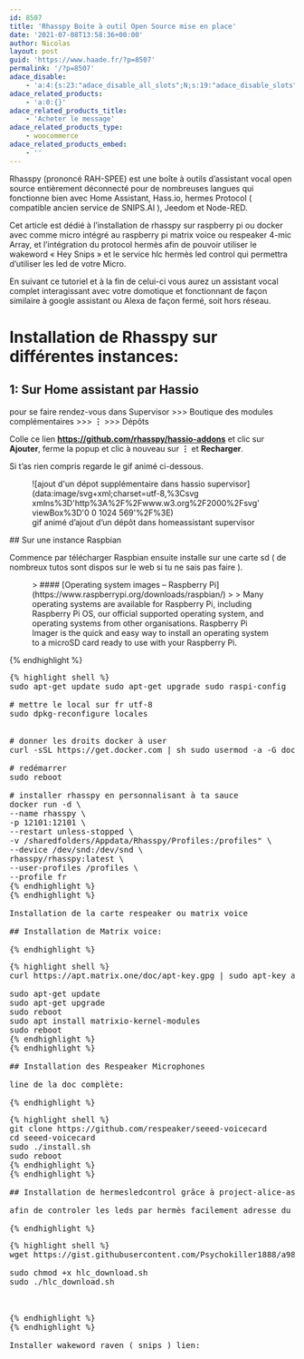 ```yaml
---
id: 8507
title: 'Rhasspy Boite à outil Open Source mise en place'
date: '2021-07-08T13:58:36+00:00'
author: Nicolas
layout: post
guid: 'https://www.haade.fr/?p=8507'
permalink: '/?p=8507'
adace_disable:
    - 'a:4:{s:23:"adace_disable_all_slots";N;s:19:"adace_disable_slots";a:36:{s:20:"adace-before-content";N;s:21:"adace-after-paragraph";N;s:23:"adace-after-paragraph-2";N;s:23:"adace-after-paragraph-3";N;s:17:"adace-after-image";N;s:16:"adace-after-more";N;s:20:"adace-middle-content";N;s:27:"adace-before-last-paragraph";N;s:19:"adace-after-content";N;s:14:"adace_vignette";N;s:13:"adace-slideup";N;s:25:"adace-after-cace-comments";N;s:22:"adace-after-snax-items";N;s:28:"adace-after-x-bbpress-topics";N;s:29:"adace-after-x-bbpress-replies";N;s:18:"adace-mace-gallery";N;s:25:"adace-mace-inside-gallery";N;s:31:"bimber_before_header_theme_area";N;s:20:"bimber_inside_header";N;s:32:"bimber_before_content_theme_area";N;s:29:"bimber_after_featured_content";N;s:29:"bimber_before_related_entries";N;s:23:"bimber_before_more_from";N;s:22:"bimber_before_comments";N;s:23:"bimber_before_dont_miss";N;s:18:"bimber_inside_grid";N;s:20:"bimber_inside_grid_s";N;s:18:"bimber_inside_list";N;s:21:"bimber_inside_classic";N;s:20:"bimber_inside_stream";N;s:20:"bimber_inside_zigzag";N;s:18:"bimber_left_stream";N;s:19:"bimber_right_stream";N;s:16:"bimber_link_exit";N;s:24:"bimber_before_pagination";N;s:23:"bimber_after_pagination";N;}s:21:"adace_disable_widgets";N;s:24:"adace_disable_shortcodes";N;}'
adace_related_products:
    - 'a:0:{}'
adace_related_products_title:
    - 'Acheter le message'
adace_related_products_type:
    - woocommerce
adace_related_products_embed:
    - ''
---
```


Rhasspy (prononcé RAH-SPEE) est une boîte à outils d’assistant vocal open source entièrement déconnecté pour de nombreuses langues qui fonctionne bien avec Home Assistant, Hass.io, hermes Protocol ( compatible ancien service de SNIPS.AI ), Jeedom et Node-RED.

Cet article est dédié à l’installation de rhasspy sur raspberry pi ou docker avec comme micro intégré au raspberry pi matrix voice ou respeaker 4-mic Array, et l’intégration du protocol hermès afin de pouvoir utiliser le wakeword « Hey Snips » et le service hlc hermès led control qui permettra d’utiliser les led de votre Micro.

En suivant ce tutoriel et à la fin de celui-ci vous aurez un assistant vocal complet interagissant avec votre domotique et fonctionnant de façon similaire à google assistant ou Alexa de façon fermé, soit hors réseau.

# Installation de Rhasspy sur différentes instances:

## 1: Sur Home assistant par Hassio

pour se faire rendez-vous dans Supervisor &gt;&gt;&gt; Boutique des modules complémentaires &gt;&gt;&gt; **⋮** &gt;&gt;&gt; Dépôts

Colle ce lien **<https://github.com/rhasspy/hassio-addons>** et clic sur **Ajouter**, ferme la popup et clic à nouveau sur **⋮** et **Recharger**.

Si t’as rien compris regarde le gif animé ci-dessous.

<figure class="wp-block-image size-large">![ajout d'un dépot supplémentaire dans hassio supervisor](data:image/svg+xml;charset=utf-8,%3Csvg xmlns%3D'http%3A%2F%2Fwww.w3.org%2F2000%2Fsvg' viewBox%3D'0 0 1024 569'%2F%3E)<figcaption>gif animé d’ajout d’un dépôt dans homeassistant supervisor</figcaption></figure>## Sur une instance Raspbian

Commence par télécharger Raspbian ensuite installe sur une carte sd ( de nombreux tutos sont dispos sur le web si tu ne sais pas faire ).

<figure class="wp-block-embed is-type-rich is-provider-raspberry-pi wp-block-embed-raspberry-pi"><div class="wp-block-embed__wrapper">> #### [Operating system images – Raspberry Pi](https://www.raspberrypi.org/downloads/raspbian/)
> 
> Many operating systems are available for Raspberry Pi, including Raspberry Pi OS, our official supported operating system, and operating systems from other organisations. Raspberry Pi Imager is the quick and easy way to install an operating system to a microSD card ready to use with your Raspberry Pi.

<script async="" charset="UTF-8" src="//cdn.embedly.com/widgets/platform.js"></script></div></figure>{% endhighlight %}
<pre class="wp-block-code" title="installation rhaspy sur raspbian">{% highlight shell %}
sudo apt-get update sudo apt-get upgrade sudo raspi-config

# mettre le local sur fr utf-8
sudo dpkg-reconfigure locales


# donner les droits docker à user
curl -sSL https://get.docker.com | sh sudo usermod -a -G docker $USER

# redémarrer
sudo reboot

# installer rhasspy en personnalisant à ta sauce
docker run -d \
--name rhasspy \
-p 12101:12101 \
--restart unless-stopped \
-v /sharedfolders/Appdata/Rhasspy/Profiles:/profiles" \
--device /dev/snd:/dev/snd \
rhasspy/rhasspy:latest \
--user-profiles /profiles \
--profile fr
{% endhighlight %}
{% endhighlight %}

Installation de la carte respeaker ou matrix voice

## Installation de Matrix voice:

{% endhighlight %}
<pre class="wp-block-code">{% highlight shell %}
curl https://apt.matrix.one/doc/apt-key.gpg | sudo apt-key add - echo "deb https://apt.matrix.one/raspbian $(lsb_release -sc) main" | sudo tee /etc/apt/sources.list.d/matrixlabs.list 

sudo apt-get update 
sudo apt-get upgrade 
sudo reboot 
sudo apt install matrixio-kernel-modules 
sudo reboot
{% endhighlight %}
{% endhighlight %}

## Installation des Respeaker Microphones 

line de la doc complète: <https://github.com/respeaker/seeed-voicecard>

{% endhighlight %}
<pre class="wp-block-code">{% highlight shell %}
git clone https://github.com/respeaker/seeed-voicecard 
cd seeed-voicecard 
sudo ./install.sh 
sudo reboot
{% endhighlight %}
{% endhighlight %}

## Installation de hermesledcontrol grâce à project-alice-assistant

afin de controler les leds par hermès facilement adresse du projet: <https://github.com/project-alice-assistant/HermesLedControl>

{% endhighlight %}
<pre class="wp-block-code">{% highlight shell %}
wget https://gist.githubusercontent.com/Psychokiller1888/a9826f92c5a3c5d03f34d182fda1ce4c/raw/cbb53252dd55dc4e9f5f6064a493f0981cf133fb/hlc_download.sh

sudo chmod +x hlc_download.sh 
sudo ./hlc_download.sh



{% endhighlight %}
{% endhighlight %}

Installer wakeword raven ( snips ) lien: <https://github.com/rhasspy/rhasspy-wake-raven>